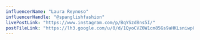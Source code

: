 ```yaml
---
influencerName: "Laura Reynoso"
influencerHandle: "@spanglishfashion"
livePostLink: "https://www.instagram.com/p/BqYSzd8ns5I/"
postFileLink: "https://lh3.google.com/u/0/d/1QyoCVZ0W1cm85Gs9aHKLsniwpOETmYTz"
---
```

